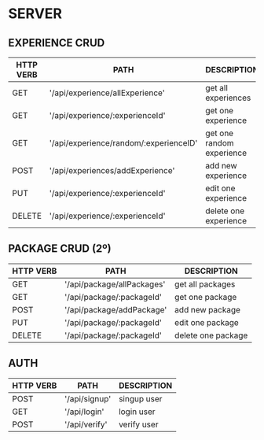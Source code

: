 # SERVER

 EXPERIENCE CRUD
 --

| HTTP VERB |             PATH                     |               DESCRIPTION                   |
|-----------|--------------------------------------|---------------------------------------------|
|GET        |'/api/experience/allExperience'       | get all experiences                         |
|GET        |'/api/experience/:experienceId'       | get one experience                          |
|GET        |'/api/experience/random/:experienceID'| get one random experience                   |
|POST       |'/api/experiences/addExperience'      | add new experience                          |
|PUT        |'/api/experience/:experienceId'       | edit one experience                         |
|DELETE     |'/api/experience/:experienceId'       | delete one experience                       |


PACKAGE CRUD (2º)
--

| HTTP VERB |             PATH            |               DESCRIPTION                   |
|-----------|-----------------------------|---------------------------------------------|
|GET        |'/api/package/allPackages'   | get all packages                            |
|GET        |'/api/package/:packageId'    | get one package                             |
|POST       |'/api/package/addPackage'    | add new package                             |
|PUT        |'/api/package/:packageId'    | edit one package                            |
|DELETE     |'/api/package/:packageId'    | delete one package                          |


AUTH
--

| HTTP VERB |             PATH            |               DESCRIPTION                   |
|-----------|-----------------------------|---------------------------------------------|
|POST       |'/api/signup'                | singup user                                 |
|GET        |'/api/login'                 | login user                                  |
|POST       |'/api/verify'                | verify user                                 |

